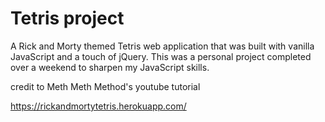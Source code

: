 # Tetris project


A Rick and Morty themed Tetris web application that was built with vanilla JavaScript and a touch of jQuery. This was a personal project completed over a weekend to sharpen my JavaScript skills.



credit to Meth Meth Method's youtube tutorial

https://rickandmortytetris.herokuapp.com/
